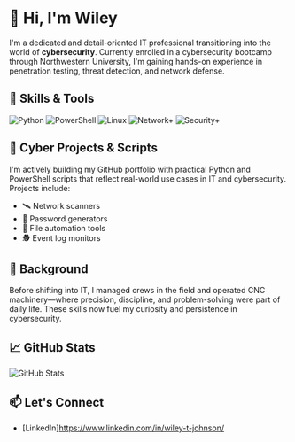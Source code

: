 # 👋 Hi, I'm Wiley

I'm a dedicated and detail-oriented IT professional transitioning into the world of **cybersecurity**. Currently enrolled in a cybersecurity bootcamp through Northwestern University, I'm gaining hands-on experience in penetration testing, threat detection, and network defense.

## 🧰 Skills & Tools

![Python](https://img.shields.io/badge/Python-3776AB?style=flat&logo=python&logoColor=white)
![PowerShell](https://img.shields.io/badge/PowerShell-5391FE?style=flat&logo=powershell&logoColor=white)
![Linux](https://img.shields.io/badge/Linux-FCC624?style=flat&logo=linux&logoColor=black)
![Network+](https://img.shields.io/badge/CompTIA-Network%2B-red)
![Security+](https://img.shields.io/badge/CompTIA-Security%2B-red)

## 🧪 Cyber Projects & Scripts

I'm actively building my GitHub portfolio with practical Python and PowerShell scripts that reflect real-world use cases in IT and cybersecurity. Projects include:

- 🛰️ Network scanners
- 🔐 Password generators
- 📁 File automation tools
- 🕵️ Event log monitors

## 💼 Background

Before shifting into IT, I managed crews in the field and operated CNC machinery—where precision, discipline, and problem-solving were part of daily life. These skills now fuel my curiosity and persistence in cybersecurity.

## 📈 GitHub Stats

![GitHub Stats](https://github-readme-stats.vercel.app/api?username=wjohnson-sec&show_icons=true&theme=tokyonight&v=1)

## 📫 Let's Connect

- [LinkedIn]https://www.linkedin.com/in/wiley-t-johnson/

